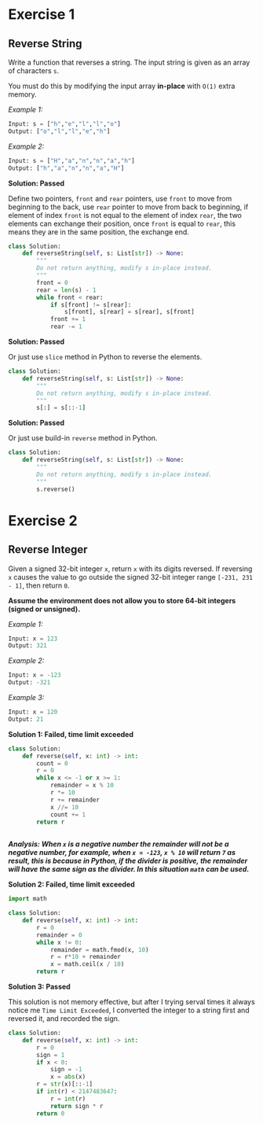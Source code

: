 # Exercise 1

## Reverse String

Write a function that reverses a string. The input string is given as an array of characters `s`.

You must do this by modifying the input array **in-place** with `O(1)` extra memory.

_Example 1:_
```py
Input: s = ["h","e","l","l","o"]
Output: ["o","l","l","e","h"]
```

_Example 2:_
```py
Input: s = ["H","a","n","n","a","h"]
Output: ["h","a","n","n","a","H"]
```

**Solution: Passed**

Define two pointers, `front` and `rear` pointers, use `front` to move from beginning to the back, use `rear` pointer to move from back to beginning, if element of index `front` is not equal to the element of index `rear`, the two elements can exchange their position, once `front` is equal to `rear`, this means they are in the same position, the exchange end.
```py
class Solution:
    def reverseString(self, s: List[str]) -> None:
        """
        Do not return anything, modify s in-place instead.
        """
        front = 0
        rear = len(s) - 1
        while front < rear:
            if s[front] != s[rear]:
                s[front], s[rear] = s[rear], s[front]
            front += 1
            rear -= 1
```

**Solution: Passed**

Or just use `slice` method in Python to reverse the elements.
```py
class Solution:
    def reverseString(self, s: List[str]) -> None:
        """
        Do not return anything, modify s in-place instead.
        """
        s[:] = s[::-1]   
```

**Solution: Passed**

Or just use build-in `reverse` method in Python.
```py
class Solution:
    def reverseString(self, s: List[str]) -> None:
        """
        Do not return anything, modify s in-place instead.
        """
        s.reverse()
```


# Exercise 2

## Reverse Integer

Given a signed 32-bit integer `x`, return `x` with its digits reversed. If reversing `x` causes the value to go outside the signed 32-bit integer range `[-231, 231 - 1]`, then return `0`.

**Assume the environment does not allow you to store 64-bit integers (signed or unsigned).**

_Example 1:_
```py
Input: x = 123
Output: 321
```

_Example 2:_
```py
Input: x = -123
Output: -321
```

_Example 3:_
```py
Input: x = 120
Output: 21
```

**Solution 1: Failed, time limit exceeded**
```py
class Solution:
    def reverse(self, x: int) -> int:
        count = 0
        r = 0
        while x <= -1 or x >= 1:
            remainder = x % 10
            r *= 10
            r += remainder
            x //= 10
            count += 1
        return r
        
```

_**Analysis: When `x` is a negative number the remainder will not be a negative number, for example, when `x = -123`, `x % 10` will return `7` as result, this is because in Python, if the divider is positive, the remainder will have the same sign as the divider. In this situation `math` can be used.**_

**Solution 2: Failed, time limit exceeded**
```py
import math

class Solution:
    def reverse(self, x: int) -> int:
        r = 0
        remainder = 0
        while x != 0:
            remainder = math.fmod(x, 10)
            r = r*10 + remainder
            x = math.ceil(x / 10)
        return r
```

**Solution 3: Passed**

This solution is not memory effective, but after I trying serval times it always notice me `Time Limit Exceeded`, I converted the integer to a string first and reversed it, and recorded the sign.
```py
class Solution:
    def reverse(self, x: int) -> int:
        r = 0
        sign = 1
        if x < 0:
            sign = -1
            x = abs(x)
        r = str(x)[::-1]
        if int(r) < 2147483647:
            r = int(r)
            return sign * r
        return 0
```





